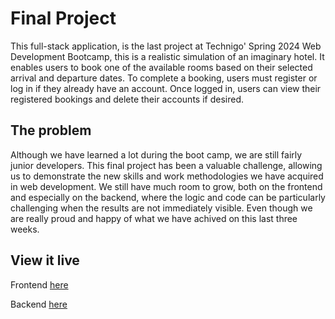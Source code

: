 # Final Project

This full-stack application, is the last project at Technigo' Spring 2024 Web Development Bootcamp,
this is a realistic simulation of an imaginary hotel.
It enables users to book one of the available rooms based on their selected arrival and departure dates.
To complete a booking, users must register or log in if they already have an account.
Once logged in, users can view their registered bookings and delete their accounts if desired.

## The problem

Although we have learned a lot during the boot camp, we are still fairly junior developers. This final project has been a valuable challenge, allowing us to demonstrate the new skills and work methodologies we have acquired in web development. We still have much room to grow, both on the frontend and especially on the backend, where the logic and code can be particularly challenging when the results are not immediately visible.
Even though we are really proud and happy of what we have achived on this last three weeks.

## View it live

Frontend [here](https://sunsidehotel.netlify.app/) 

Backend [here](https://sunside-hotel.onrender.com/)
